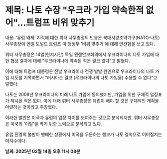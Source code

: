 # **제목: 나토 수장 "우크라 가입 약속한적 없어"…트럼프 비위 맞추기**

  내용: '유럽 배제' 지적에 대한 뤼터 사무총장의 반응은 북대서양조약기구(NATO·나토) 사무총장이 연일 도널드 트럼프 미 행정부 '비위 맞추기'에 대해 안간힘을 쓰고 있다.

뤼터 사무총장은 14일(현지시간) 독일 뮌헨안보회의에서 우크라이나의 나토 가입에 대한 협상 결과에 대해 "우크라이나에 약속된 적은 결코 없다"고 밝혔다.

이에 대해 트럼프 대통령은 전날 우크라이나 전쟁 발발 원인으로 우크라이나의 나토 가입 시도를 지목하면서 "러시아는 결코 (우크라이나의 나토 가입을) 수용할 수 없다"고 말했다.

나토는 2008년 우크라이나의 미래 나토 가입에 동의했지만, 가입을 위한 구체적 일정표가 제시된 적은 없다. 이에 대해 뤼터 사무총장은 유럽이 해야 할 것은 구체적인 계획을 마련하는 것이라고 주장했다.

이러한 발언은 미국과 유럽의 입장 차이를 보여주는 것으로 분석되지만, 뤼터 사무총장은 미국의 '이탈'을 막기 위한 노력으로 분석되고 있다.

유럽 진영의 불만이 팽배한 상황에서 미국을 두둔하는 행보가 나토 결속으로 이어질지는 미지수이다.

  **날짜: 2025년 02월 14일 오후 11시 08분**